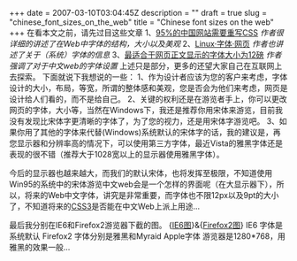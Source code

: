 +++
date = 2007-03-10T03:04:45Z
description = ""
draft = true
slug = "chinese_font_sizes_on_the_web"
title = "Chinese font sizes on the web"
+++
在看本文之前，请先过目这些文章
1、<a href="http://jorux.com/archives/95-websites-of-china-need-to-rewrite-css/">95%的中国网站需要重写CSS</a>
<em>作者很详细的讲述了在Web中字体的结构，大小以及美观</em>
2、<a href="http://yx.takeback.net/dapper-font-configure.html">Linux·字体·网页</a>
<em>作者也讲述了关于（系统）字体的信息</em>
3、<a href="http://www.qicaispace.net/blog/post/web-fonts.html">最适合于网页正文显示的字体大小为12磅</a>
<em>作者强调了对于中文web的字体设置</em>
上述只是部分，更多的还望大家自己在互联网上去探索。
下面就说下我想说的一些：
1、作为设计者应该为您的客户来考虑，字体设计的大小，布局，等宽，所谓的整体感和美观，您是否会为他们来考虑，网页是设计给人们看的，而不是给自己。
2、关键的权利还是在游览者手上，你可以更改网页的字体，大小等，当然在Windows下，我还是推荐你用宋体来游览，目前我没有发现比宋体字更清晰的字体了，为了您的视力，还是用宋体字游览吧。
3、如果你用了其他的字体来代替(Windows)系统默认的宋体字的话，我的建议是，再您显示器和分辨率高的情况下，可以使用第三方字体，最近Vista的雅黑字体还是表现的很不错（推荐大于1028宽以上的显示器使用雅黑字体）。

今后的显示器也越来越大，而我们的默认宋体，也将发挥至极限，不知道使用Win95的系统中的宋体游览中文web会是一个怎样的界面呢（在大显示器下），所以，将来的Web中文字体，讲究是非常重要，而字体也不限12px以及9pt的大小了，不知道将来的<a href="http://www.css3.info/">CSS3</a>是否能在中文Web上派上用途...

最后我分别在IE6和Firefox2游览器下截的图。
{<a href="http://www.yupoo.com/photos/view?id=ff8080811121eb7f011139c68e34466e">IE6图</a>}&{<a href="http://www.yupoo.com/photos/view?id=ff8080811121ebe2011139cd6c44407c">Firefox2图</a>}
IE6 字体是系统默认
Firefox2 字体分别是雅黑和Myraid Apple字体
游览器是1280*768，用雅黑的效果一般...